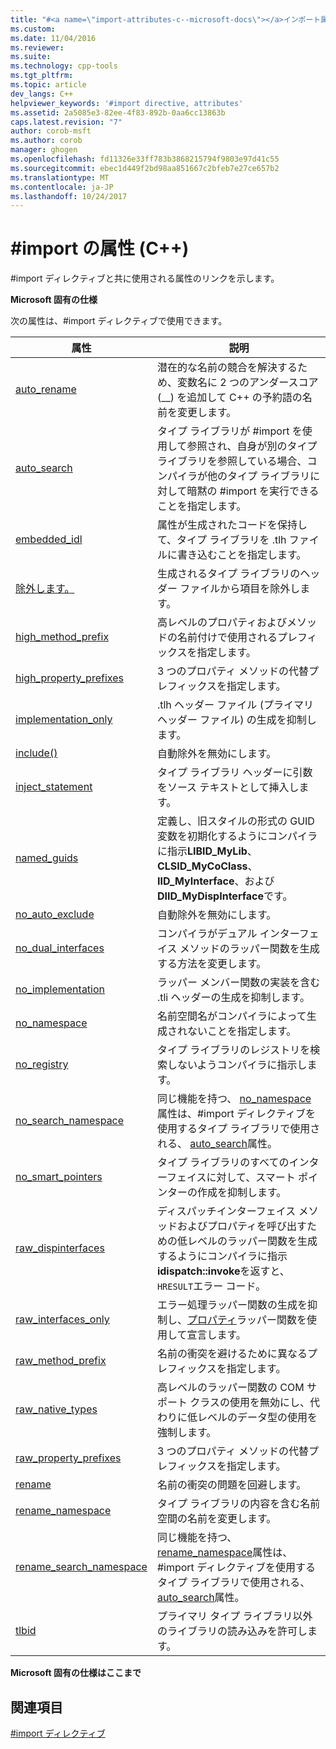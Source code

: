 ```yaml
---
title: "#<a name=\"import-attributes-c--microsoft-docs\"></a>インポート属性 (C++) |Microsoft ドキュメント"
ms.custom: 
ms.date: 11/04/2016
ms.reviewer: 
ms.suite: 
ms.technology: cpp-tools
ms.tgt_pltfrm: 
ms.topic: article
dev_langs: C++
helpviewer_keywords: '#import directive, attributes'
ms.assetid: 2a5085e3-82ee-4f83-892b-0aa6cc13863b
caps.latest.revision: "7"
author: corob-msft
ms.author: corob
manager: ghogen
ms.openlocfilehash: fd11326e33ff783b3868215794f9803e97d41c55
ms.sourcegitcommit: ebec1d449f2bd98aa851667c2bfeb7e27ce657b2
ms.translationtype: MT
ms.contentlocale: ja-JP
ms.lasthandoff: 10/24/2017
---
```

# <a name="import-attributes-c"></a>#import の属性 (C++)
#import ディレクティブと共に使用される属性のリンクを示します。  
  
 **Microsoft 固有の仕様**  
  
 次の属性は、#import ディレクティブで使用できます。  
  
|属性|説明|  
|---------------|-----------------|  
|[auto_rename](../preprocessor/auto-rename.md)|潜在的な名前の競合を解決するため、変数名に 2 つのアンダースコア (__) を追加して C++ の予約語の名前を変更します。|  
|[auto_search](../preprocessor/auto-search.md)|タイプ ライブラリが #import を使用して参照され、自身が別のタイプ ライブラリを参照している場合、コンパイラが他のタイプ ライブラリに対して暗黙の #import を実行できることを指定します。|  
|[embedded_idl](../preprocessor/embedded-idl.md)|属性が生成されたコードを保持して、タイプ ライブラリを .tlh ファイルに書き込むことを指定します。|  
|[除外します。](../preprocessor/exclude-hash-import.md)|生成されるタイプ ライブラリのヘッダー ファイルから項目を除外します。|  
|[high_method_prefix](../preprocessor/high-method-prefix.md)|高レベルのプロパティおよびメソッドの名前付けで使用されるプレフィックスを指定します。|  
|[high_property_prefixes](../preprocessor/high-property-prefixes.md)|3 つのプロパティ メソッドの代替プレフィックスを指定します。|  
|[implementation_only](../preprocessor/implementation-only.md)|.tlh ヘッダー ファイル (プライマリ ヘッダー ファイル) の生成を抑制します。|  
|[include()](../preprocessor/include-parens.md)|自動除外を無効にします。|  
|[inject_statement](../preprocessor/inject-statement.md)|タイプ ライブラリ ヘッダーに引数をソース テキストとして挿入します。|  
|[named_guids](../preprocessor/named-guids.md)|定義し、旧スタイルの形式の GUID 変数を初期化するようにコンパイラに指示**LIBID_MyLib**、 **CLSID_MyCoClass**、 **IID_MyInterface**、および**DIID_MyDispInterface**です。|  
|[no_auto_exclude](../preprocessor/no-auto-exclude.md)|自動除外を無効にします。|  
|[no_dual_interfaces](../preprocessor/no-dual-interfaces.md)|コンパイラがデュアル インターフェイス メソッドのラッパー関数を生成する方法を変更します。|  
|[no_implementation](../preprocessor/no-implementation.md)|ラッパー メンバー関数の実装を含む .tli ヘッダーの生成を抑制します。|  
|[no_namespace](../preprocessor/no-namespace.md)|名前空間名がコンパイラによって生成されないことを指定します。|  
|[no_registry](../preprocessor/no-registry.md)|タイプ ライブラリのレジストリを検索しないようコンパイラに指示します。|  
|[no_search_namespace](../preprocessor/no-search-namespace.md)|同じ機能を持つ、 [no_namespace](../preprocessor/no-namespace.md)属性は、#import ディレクティブを使用するタイプ ライブラリで使用される、 [auto_search](../preprocessor/auto-search.md)属性。|  
|[no_smart_pointers](../preprocessor/no-smart-pointers.md)|タイプ ライブラリのすべてのインターフェイスに対して、スマート ポインターの作成を抑制します。|  
|[raw_dispinterfaces](../preprocessor/raw-dispinterfaces.md)|ディスパッチインターフェイス メソッドおよびプロパティを呼び出すための低レベルのラッパー関数を生成するようにコンパイラに指示**idispatch::invoke**を返すと、`HRESULT`エラー コード。|  
|[raw_interfaces_only](../preprocessor/raw-interfaces-only.md)|エラー処理ラッパー関数の生成を抑制し、[プロパティ](../cpp/property-cpp.md)ラッパー関数を使用して宣言します。|  
|[raw_method_prefix](../preprocessor/raw-method-prefix.md)|名前の衝突を避けるために異なるプレフィックスを指定します。|  
|[raw_native_types](../preprocessor/raw-native-types.md)|高レベルのラッパー関数の COM サポート クラスの使用を無効にし、代わりに低レベルのデータ型の使用を強制します。|  
|[raw_property_prefixes](../preprocessor/raw-property-prefixes.md)|3 つのプロパティ メソッドの代替プレフィックスを指定します。|  
|[rename](../preprocessor/rename-hash-import.md)|名前の衝突の問題を回避します。|  
|[rename_namespace](../preprocessor/rename-namespace.md)|タイプ ライブラリの内容を含む名前空間の名前を変更します。|  
|[rename_search_namespace](../preprocessor/rename-search-namespace.md)|同じ機能を持つ、 [rename_namespace](../preprocessor/rename-namespace.md)属性は、#import ディレクティブを使用するタイプ ライブラリで使用される、 [auto_search](../preprocessor/auto-search.md)属性。|  
|[tlbid](../preprocessor/tlbid.md)|プライマリ タイプ ライブラリ以外のライブラリの読み込みを許可します。|  
  
 **Microsoft 固有の仕様はここまで**  
  
## <a name="see-also"></a>関連項目  
 [#import ディレクティブ](../preprocessor/hash-import-directive-cpp.md)